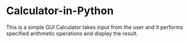 # Calculator-in-Python
This is a simple GUI Calculator takes input from the user and it performs specified arithmetic operations and display the result.
